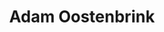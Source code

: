 ---
category: residents
layout: post
title: Adam Oostenbrink 
profession: graphic artist
website: www.misteradam.org
image: /images/residents/adamoostenbrink_01.png
---
